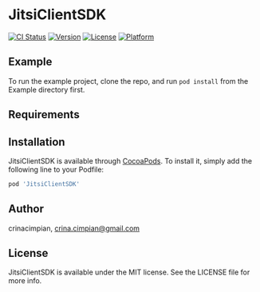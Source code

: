 # JitsiClientSDK

[![CI Status](https://img.shields.io/travis/crinacimpian/JitsiClientSDK.svg?style=flat)](https://travis-ci.org/crinacimpian/JitsiClientSDK)
[![Version](https://img.shields.io/cocoapods/v/JitsiClientSDK.svg?style=flat)](https://cocoapods.org/pods/JitsiClientSDK)
[![License](https://img.shields.io/cocoapods/l/JitsiClientSDK.svg?style=flat)](https://cocoapods.org/pods/JitsiClientSDK)
[![Platform](https://img.shields.io/cocoapods/p/JitsiClientSDK.svg?style=flat)](https://cocoapods.org/pods/JitsiClientSDK)

## Example

To run the example project, clone the repo, and run `pod install` from the Example directory first.

## Requirements

## Installation

JitsiClientSDK is available through [CocoaPods](https://cocoapods.org). To install
it, simply add the following line to your Podfile:

```ruby
pod 'JitsiClientSDK'
```

## Author

crinacimpian, crina.cimpian@gmail.com

## License

JitsiClientSDK is available under the MIT license. See the LICENSE file for more info.
